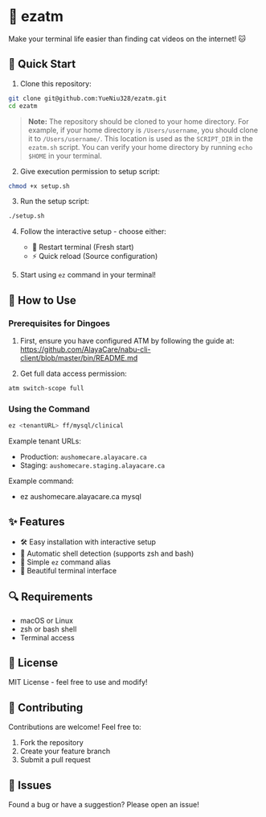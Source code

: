# 🎯 ezatm

Make your terminal life easier than finding cat videos on the internet! 🐱

## 🚀 Quick Start

1. Clone this repository:
```bash
git clone git@github.com:YueNiu328/ezatm.git
cd ezatm
```

> **Note:** The repository should be cloned to your home directory. For example, if your home directory is `/Users/username`, you should clone it to `/Users/username/`. This location is used as the `SCRIPT_DIR` in the `ezatm.sh` script. You can verify your home directory by running `echo $HOME` in your terminal.

2. Give execution permission to setup script:
```bash
chmod +x setup.sh
```

3. Run the setup script:
```bash
./setup.sh
```

4. Follow the interactive setup - choose either:
   - 🔄 Restart terminal (Fresh start)
   - ⚡️ Quick reload (Source configuration)

5. Start using `ez` command in your terminal!

## 📖 How to Use

### Prerequisites for Dingoes
1. First, ensure you have configured ATM by following the guide at:
   https://github.com/AlayaCare/nabu-cli-client/blob/master/bin/README.md

2. Get full data access permission:
```bash
atm switch-scope full
```

### Using the Command
```bash
ez <tenantURL> ff/mysql/clinical
```

Example tenant URLs:
- Production: `aushomecare.alayacare.ca`
- Staging: `aushomecare.staging.alayacare.ca`

Example command:
- ez aushomecare.alayacare.ca mysql

## ✨ Features

- 🛠️ Easy installation with interactive setup
- 🔧 Automatic shell detection (supports zsh and bash)
- 🎯 Simple `ez` command alias
- 🎨 Beautiful terminal interface

## 🔍 Requirements

- macOS or Linux
- zsh or bash shell
- Terminal access

## 📝 License

MIT License - feel free to use and modify!

## 🤝 Contributing

Contributions are welcome! Feel free to:
1. Fork the repository
2. Create your feature branch
3. Submit a pull request

## 🐛 Issues

Found a bug or have a suggestion? Please open an issue!